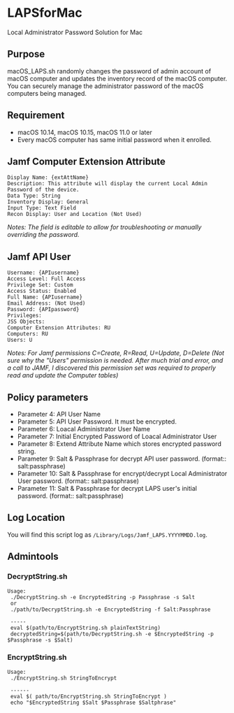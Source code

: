 # LAPSforMac
Local Administrator Password Solution for Mac

## Purpose
macOS_LAPS.sh randomly changes the password of admin account of macOS computer and updates the inventory record of the macOS computer. You can securely manage the administrator password of the macOS computers being managed.

## Requirement
- macOS 10.14, macOS 10.15, macOS 11.0 or later
- Every macOS computer has same initial password when it enrolled.

## Jamf Computer Extension Attribute

    Display Name: {extAttName}
    Description: This attribute will display the current Local Admin Password of the device.
    Data Type: String
    Inventory Display: General
    Input Type: Text Field
    Recon Display: User and Location (Not Used)

*Notes: The field is editable to allow for troubleshooting or manually overriding the password.*

## Jamf API User

    Username: {APIusername}
    Access Level: Full Access
    Privilege Set: Custom
    Access Status: Enabled
    Full Name: {APIusername}
    Email Address: (Not Used)
    Password: {APIpassword}
    Privileges:
    JSS Objects:
    Computer Extension Attributes: RU
    Computers: RU
    Users: U

*Notes: For Jamf permissions C=Create, R=Read, U=Update, D=Delete (Not sure why the "Users" permission is needed. After much trial and error, and a call to JAMF, I discovered this permission set was required to properly read and update the Computer tables)*

## Policy parameters
- Parameter  4: API User Name
- Parameter  5: API User Password. It must be encrypted.
- Parameter  6: Loacal Administrator User Name
- Parameter  7: Initial Encrypted Password of Loacal Administrator User
- Parameter  8: Extend Attribute Name which stores encrypted password string.
- Parameter  9: Salt & Passphrase for decrypt API user password. (format:: salt:passphrase)
- Parameter 10: Salt & Passphrase for encrypt/decrypt Local Administrator User password.  (format:: salt:passphrase)
- Parameter 11: Salt & Passphrase for decrypt LAPS user's initial password.  (format:: salt:passphrase)

## Log Location
You will find this script log as `/Library/Logs/Jamf_LAPS.YYYYMMDD.log`.

## Admintools
### DecryptString.sh
```
Usage:
 ./DecryptString.sh -e EncryptedString -p Passphrase -s Salt
 or
 ./path/to/DecryptString.sh -e EncryptedString -f Salt:Passphrase

 -----
 eval $(path/to/EncryptString.sh plainTextString)
 decryptedString=$(path/to/DecryptString.sh -e $EncryptedString -p $Passphrase -s $Salt)
```
### EncryptString.sh
```
Usage:
 ./EncryptString.sh StringToEncrypt

 ------
 eval $( path/to/EncryptString.sh StringToEncrypt )
 echo "$EncryptedString $Salt $Passphrase $Saltphrase"
 ```
